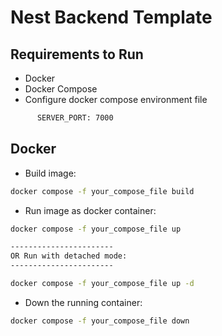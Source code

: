 # Nest Backend Template

## Requirements to Run

- Docker
- Docker Compose
- Configure docker compose environment file

```bash
      SERVER_PORT: 7000
```

## Docker

* Build image:

```bash
docker compose -f your_compose_file build
```

* Run image as docker container:

```bash
docker compose -f your_compose_file up

-----------------------
OR Run with detached mode:
-----------------------

docker compose -f your_compose_file up -d
```

* Down the running container:

```bash
docker compose -f your_compose_file down